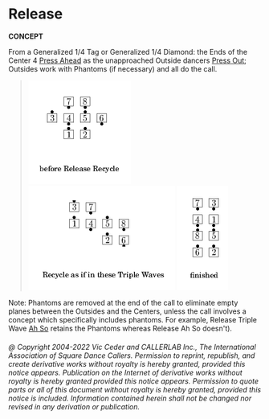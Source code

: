 
# Release <anything>
**CONCEPT**   

From a Generalized 1/4 Tag or Generalized 1/4 Diamond:
the Ends of the Center 4 [Press Ahead](../c1/press.md)
as the unapproached
Outside dancers [Press Out](../c1/press.md);
Outsides work with Phantoms (if necessary) and all do the <anything> call.

> 
> ![alt](release_anything-1.png)
> ![alt](release_anything-2.png)
> ![alt](release_anything-3.png)
> 

Note: Phantoms are removed at the end of the call to eliminate empty planes
between the Outsides and the Centers, unless the <anything> call
involves a concept which specifically includes phantoms.
For example, Release Triple Wave [Ah So](../c1/ah_so.md) retains the
Phantoms whereas Release Ah So doesn't).

###### @ Copyright 2004-2022 Vic Ceder and CALLERLAB Inc., The International Association of Square Dance Callers. Permission to reprint, republish, and create derivative works without royalty is hereby granted, provided this notice appears. Publication on the Internet of derivative works without royalty is hereby granted provided this notice appears. Permission to quote parts or all of this document without royalty is hereby granted, provided this notice is included. Information contained herein shall not be changed nor revised in any derivation or publication.
